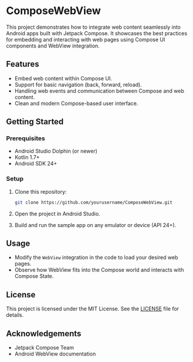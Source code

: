 # ComposeWebView

This project demonstrates how to integrate web content seamlessly into Android apps built with
Jetpack Compose. It showcases the best practices for embedding and interacting with web pages using
Compose UI components and WebView integration.

## Features

- Embed web content within Compose UI.
- Support for basic navigation (back, forward, reload).
- Handling web events and communication between Compose and web content.
- Clean and modern Compose-based user interface.

## Getting Started

### Prerequisites

- Android Studio Dolphin (or newer)
- Kotlin 1.7+
- Android SDK 24+

### Setup

1. Clone this repository:
   ```sh
   git clone https://github.com/yourusername/ComposeWebView.git
   ```

2. Open the project in Android Studio.

3. Build and run the sample app on any emulator or device (API 24+).

## Usage

- Modify the `WebView` integration in the code to load your desired web pages.
- Observe how WebView fits into the Compose world and interacts with Compose State.

## License

This project is licensed under the MIT License. See the [LICENSE](LICENSE) file for details.

## Acknowledgements

- Jetpack Compose Team
- Android WebView documentation
